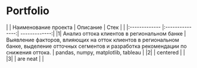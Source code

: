 # Portfolio

| |   Наименование проекта  |   Описание  |  Стек |
| |:------------- |:---------------:| -------------:|
|1| Анализ оттока клиентов в региональном банке | Выявление факторов, влияющих на отток клиентов в региональном банке, выделение отточных сегментов и разработка рекомендации по снижения оттока. | pandas, numpy, matplotlib, tableau |
|2|       | centered        |           |
|3|  | are neat        |        |

